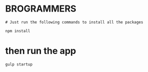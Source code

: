# BROGRAMMERS
    # Just run the following commands to install all the packages
```
npm install

```
# then run the app

```
gulp startup

```
